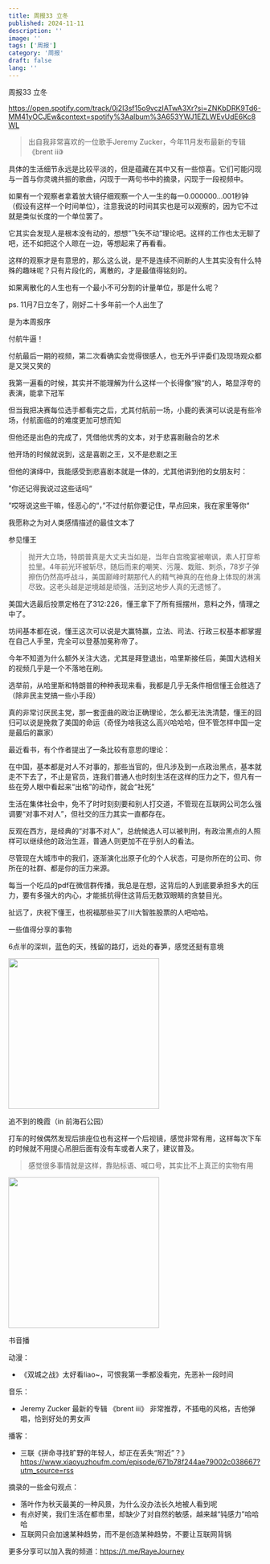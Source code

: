 ```yaml
---
title: 周报33 立冬
published: 2024-11-11
description: ''
image: ''
tags: ['周报']
category: '周报'
draft: false
lang: ''
---
```

 周报33 立冬


<!-- ![zhoubao33](./attachments/bafybeicaextrgdewcir7crl53rsxx54vikyilv5nfvtbcjgidu22midrym.png) -->

https://open.spotify.com/track/0j2l3sf15o9vczIATwA3Xr?si=ZNKbDRK9Td6-MM41yOCJEw&context=spotify%3Aalbum%3A653YWJ1EZLWEvUdE6Kc8WL

> 出自我非常喜欢的一位歌手Jeremy Zucker，今年11月发布最新的专辑 《brent iii》

具体的生活细节永远是比较平淡的，但是蕴藏在其中又有一些惊喜。它们可能闪现与一首与你灵魂共振的歌曲，闪现于一两句书中的摘录，闪现于一段视频中。

如果有一个观察者拿着放大镜仔细观察一个人一生的每一0.000000...001秒钟（假设有这样一个时间单位），注意我说的时间其实也是可以观察的，因为它不过就是类似长度的一个单位罢了。

它其实会发现人是根本没有动的，想想“飞矢不动”理论吧。这样的工作也太无聊了吧，还不如把这个人晾在一边，等想起来了再看看。

这样的观察才是有意思的，那么这么说，是不是连续不间断的人生其实没有什么特殊的趣味呢？只有片段化的，离散的，才是最值得铭刻的。

如果离散化的人生也有一个最小不可分割的计量单位，那是什么呢？

ps. 11月7日立冬了，刚好二十多年前一个人出生了

是为本周报序


 付航牛逼！

付航最后一期的视频，第二次看确实会觉得很感人，也无外乎评委们及现场观众都是又哭又笑的

我第一遍看的时候，其实并不能理解为什么这样一个长得像”猴“的人，略显浮夸的表演，能拿下冠军

但当我把决赛每位选手都看完之后，尤其付航前一场，小鹿的表演可以说是有些冷场，付航面临的的难度更加可想而知

但他还是出色的完成了，凭借他优秀的文本，对于悲喜剧融合的艺术

他开场的时候就说到，这是喜剧之王，又不是悲剧之王

但他的演绎中，我能感受到悲喜剧本就是一体的，尤其他讲到他的女朋友时：

”你还记得我说过这些话吗“

”哎呀说这些干嘛，怪恶心的“，”不过付航你要记住，早点回来，我在家里等你“

我愿称之为对人类感情描述的最佳文本了

 参见懂王

> 抛开大立场，特朗普真是大丈夫当如是，当年白宫晚宴被嘲讽，素人打穿希拉里。4年前光环被斩尽，随后而来的嘲笑、污蔑、栽赃、刺杀，78岁子弹擦伤仍然高呼战斗，美国巅峰时期那代人的精气神真的在他身上体现的淋漓尽致。这老头越是逆境越是顽强，活到这地步人真的无遗憾了。

<!-- ![image](./attachments/bafkreia3szhncnoa76l6vmymhemzjmfmpzsnitznlpz3y32ackvrigu7ua.png) -->

美国大选最后投票定格在了312:226，懂王拿下了所有摇摆州，意料之外，情理之中了。

坊间基本都在说，懂王这次可以说是大赢特赢，立法、司法、行政三权基本都掌握在自己人手里，完全可以登基加冕称帝了。

今年不知道为什么额外关注大选，尤其是拜登退出，哈里斯接任后，美国大选相关的视频几乎是一个不落地在刷。

选举前，从哈里斯和特朗普的种种表现来看，我都是几乎无条件相信懂王会胜选了（除非民主党搞一些小手段）

真的非常讨厌民主党，那一套歪曲的政治正确理论，怎么都无法洗清楚，懂王的回归可以说是挽救了美国的命运（奇怪为啥我这么高兴哈哈哈，但不管怎样中国一定是最后的赢家）

最近看书，有个作者提出了一条比较有意思的理论：

在中国，基本都是对人不对事的，那些当官的，但凡涉及到一点政治黑点，基本就走不下去了，不止是官员，连我们普通人也时刻生活在这样的压力之下，但凡有一些在旁人眼中看起来“出格”的动作，就会“社死”

生活在集体社会中，免不了时时刻刻要和别人打交道，不管现在互联网公司怎么强调要“对事不对人”，但社交的压力其实一直都存在。

反观在西方，是经典的“对事不对人”，总统候选人可以被判刑，有政治黑点的人照样可以继续他的政治生涯，普通人则更加不在乎别人的看法。

尽管现在大城市中的我们，逐渐演化出原子化的个人状态，可是你所在的公司、你所在的社群、都是你的压力来源。

每当一个吃瓜的pdf在微信群传播，我总是在想，这背后的人到底要承担多大的压力，要有多强大的内心，才能抵抗得住这背后无数双眼睛的贪婪目光。

扯远了，庆祝下懂王，也祝福那些买了川大智胜股票的人吧哈哈。

 一些值得分享的事物


6点半的深圳，蓝色的天，残留的路灯，远处的春笋，感觉还挺有意境

<img width ="300" src="./attachments/bafybeiatnb2gfmiyi5cymaq65akv6raqdzwbquh5jzudbbzaqfad362uhm.jpeg" />


追不到的晚霞（in 前海石公园）

<!-- ![IMG_0334](./attachments/bafybeigb5qxnua5uveovwu7fqydrqomywdy4wirzv7ugxg4aozdh5sqvtq.jpeg) -->


打车的时候偶然发现后排座位也有这样一个后视镜，感觉非常有用，这样每次下车的时候就不用提心吊胆后面有没有车或者人来了，建议普及。

> 感觉很多事情就是这样，靠贴标语、喊口号，其实比不上真正的实物有用

<img src="./attachments/bafkreidpisvq76bemdonbnccz5dl4gw6bt4asa4nk4kuqtsz3usucshfpa.png" width="300" />


 书音播

动漫：
- 《双城之战》太好看liao~，可恨我第一季都没看完，先恶补一段时间

音乐：
- Jeremy Zucker 最新的专辑 《brent iii》 非常推荐，不插电的风格，吉他弹唱，恰到好处的男女声

播客：
- 三联《拼命寻找旷野的年轻人，却正在丢失“附近”？》https://www.xiaoyuzhoufm.com/episode/671b78f244ae79002c038667?utm_source=rss

摘录的一些金句观点：
- 落叶作为秋天最美的一种风景，为什么没办法长久地被人看到呢
- 有点好笑，我们生活在都市里，却缺少了对自然的敏感，越来越“钝感力”哈哈哈
- 互联网只会加速某种趋势，而不是创造某种趋势，不要让互联网背锅

更多分享可以加入我的频道：https://t.me/RayeJourney